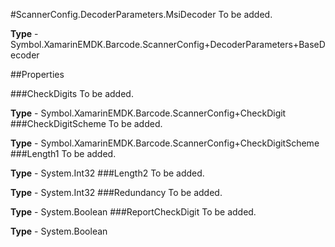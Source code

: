 #ScannerConfig.DecoderParameters.MsiDecoder
To be added.

**Type** - Symbol.XamarinEMDK.Barcode.ScannerConfig+DecoderParameters+BaseDecoder

##Properties

###CheckDigits
To be added.

**Type** - Symbol.XamarinEMDK.Barcode.ScannerConfig+CheckDigit
###CheckDigitScheme
To be added.

**Type** - Symbol.XamarinEMDK.Barcode.ScannerConfig+CheckDigitScheme
###Length1
To be added.

**Type** - System.Int32
###Length2
To be added.

**Type** - System.Int32
###Redundancy
To be added.

**Type** - System.Boolean
###ReportCheckDigit
To be added.

**Type** - System.Boolean



